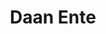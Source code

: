 ---
title: Daan Ente
bio: |
  Menighetsprest Daan Ente
avatar: /images/daan.png
featured: true
social:
  - title: facebook
    url: https://www.facebook.com/KristensamfunnetOslo/
---